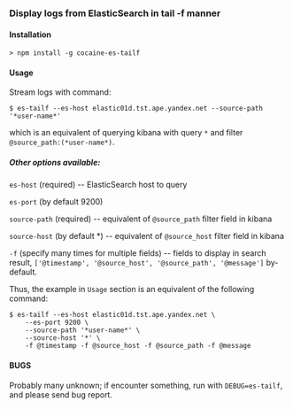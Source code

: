 
### Display logs from ElasticSearch in tail -f manner

#### Installation

```
> npm install -g cocaine-es-tailf
```

#### Usage

Stream logs with command:
```
$ es-tailf --es-host elastic01d.tst.ape.yandex.net --source-path '*user-name*'
```

which is an equivalent of querying kibana with query `*` and filter
`@source_path:(*user-name*)`.

##### Other options available:

`es-host` (required) -- ElasticSearch host to query

`es-port` (by default 9200)

`source-path` (required) -- equivalent of `@source_path` filter field in kibana

`source-host` (by default *) -- equivalent of `@source_host` filter field in kibana

`-f` (specify many times for multiple fields) -- fields to display in
search result, `['@timestamp', '@source_host', '@source_path', '@message']`
by-default.


Thus, the example in `Usage` section is an equivalent of the following
command:

```
$ es-tailf --es-host elastic01d.tst.ape.yandex.net \
    --es-port 9200 \
    --source-path '*user-name*' \
    --source-host '*' \
    -f @timestamp -f @source_host -f @source_path -f @message
```

#### BUGS

Probably many unknown; if encounter something, run with
`DEBUG=es-tailf`, and please send bug report.

